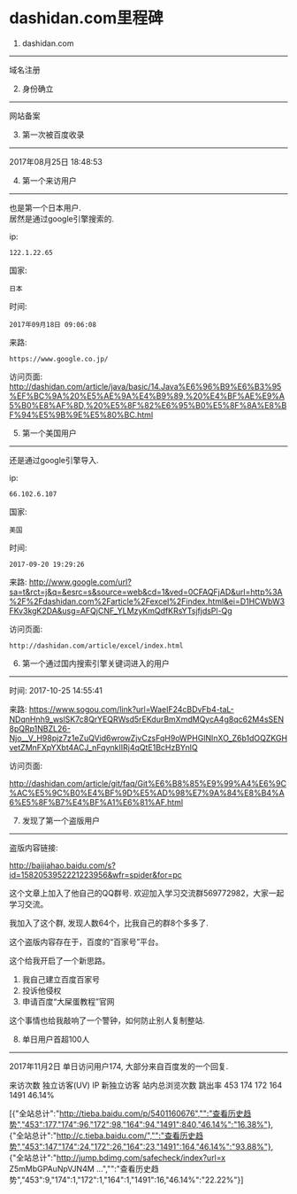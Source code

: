 dashidan.com里程碑
===

1. dashidan.com
---

域名注册

2. 身份确立
---

网站备案

3. 第一次被百度收录
---

2017年08月25日 18:48:53

4. 第一个来访用户
---

也是第一个日本用户.   
居然是通过google引擎搜索的.   

ip: 

	122.1.22.65 
	
国家:

	日本
	
时间:

	2017年09月18日 09:06:08
	
来路:

	https://www.google.co.jp/

访问页面:
	http://dashidan.com/article/java/basic/14.Java%E6%96%B9%E6%B3%95%EF%BC%9A%20%E5%AE%9A%E4%B9%89,%20%E4%BF%AE%E9%A5%B0%E8%AF%8D,%20%E5%8F%82%E6%95%B0%E5%8F%8A%E8%BF%94%E5%9B%9E%E5%80%BC.html

5. 第一个美国用户
---

还是通过google引擎导入.

ip:

	66.102.6.107
	
国家:

	美国

时间:
	
	2017-09-20 19:29:26

来路:
	http://www.google.com/url?sa=t&rct=j&q=&esrc=s&source=web&cd=1&ved=0CFAQFjAD&url=http%3A%2F%2Fdashidan.com%2Farticle%2Fexcel%2Findex.html&ei=D1HCWbW3FKv3kgK2DA&usg=AFQjCNF_YLMzyKmQdfKRsYTsjfjdsPl-Qg

访问页面:

	http://dashidan.com/article/excel/index.html

6. 第一个通过国内搜索引擎关键词进入的用户
---

时间: 2017-10-25 14:55:41

来路:	https://www.sogou.com/link?url=WaeIF24cBDvFb4-taL-NDqnHnh9_wslSK7c8QrYEQRWsd5rEKdurBmXmdMQycA4g8qc62M4sSEN8pQRp1NBZL26-Njo__V_H98pjz7z1eZuQVid6wrowZjvCzsFqH9oWPHGlNInXO_Z6b1dOQZKGHvetZMnFXpYXbt4ACJ_nFqynkIIRj4qQtE1BcHzBYnlQ

访问页面:

http://dashidan.com/article/git/faq/Git%E6%B8%85%E9%99%A4%E6%9C%AC%E5%9C%B0%E4%BF%9D%E5%AD%98%E7%9A%84%E8%B4%A6%E5%8F%B7%E4%BF%A1%E6%81%AF.html

7. 发现了第一个盗版用户
---

盗版内容链接:

http://baijiahao.baidu.com/s?id=1582053952221223956&wfr=spider&for=pc

这个文章上加入了他自己的QQ群号.
欢迎加入学习交流群569772982，大家一起学习交流。

我加入了这个群, 发现人数64个，比我自己的群8个多多了.

这个盗版内容存在于，百度的“百家号”平台。

这个给我开启了一个新思路。

1. 我自己建立百度百家号
2. 投诉他侵权
3. 申请百度“大屎蛋教程”官网

这个事情也给我敲响了一个警钟，如何防止别人复制整站.

8. 单日用户首超100人
---

2017年11月2日 单日访问用户174, 大部分来自百度发的一个回复.

来访次数 	独立访客(UV) 	IP 	新独立访客 	站内总浏览次数 	跳出率 
453			174				172	164			1491			46.14%


[{"全站总计":"http://tieba.baidu.com/p/5401160676","":"查看历史趋势","453":177,"174":96,"172":98,"164":94,"1491":840,"46.14%":"16.38%"},
{"全站总计":"http://c.tieba.baidu.com/","":"查看历史趋势","453":147,"174":24,"172":26,"164":23,"1491":164,"46.14%":"93.88%"},
{"全站总计":"http://jump.bdimg.com/safecheck/index?url=x Z5mMbGPAuNpVJN4M ...","":"查看历史趋势","453":9,"174":1,"172":1,"164":1,"1491":16,"46.14%":"22.22%"}]

